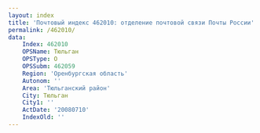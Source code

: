 ```yaml
---
layout: index
title: 'Почтовый индекс 462010: отделение почтовой связи Почты России'
permalink: /462010/
data:
    Index: 462010
    OPSName: Тюльган
    OPSType: О
    OPSSubm: 462059
    Region: 'Оренбургская область'
    Autonom: ''
    Area: 'Тюльганский район'
    City: Тюльган
    City1: ''
    ActDate: '20080710'
    IndexOld: ''
---
```

